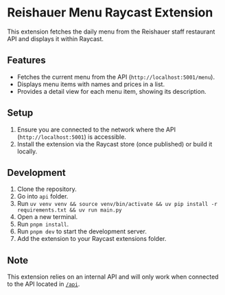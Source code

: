 # Reishauer Menu Raycast Extension

This extension fetches the daily menu from the Reishauer staff restaurant API and displays it within Raycast.

## Features

- Fetches the current menu from the API (`http://localhost:5001/menu`).
- Displays menu items with names and prices in a list.
- Provides a detail view for each menu item, showing its description.

## Setup

1.  Ensure you are connected to the network where the API (`http://localhost:5001`) is accessible.
2.  Install the extension via the Raycast store (once published) or build it locally.

## Development

1.  Clone the repository.
2.  Go into `api` folder.
3.  Run `uv venv venv && source venv/bin/activate && uv pip install -r requirements.txt && uv run main.py`
4.  Open a new terminal.
5.  Run `pnpm install`.
6.  Run `pnpm dev` to start the development server.
7.  Add the extension to your Raycast extensions folder.

## Note

This extension relies on an internal API and will only work when connected to the API located in [`/api`](api).
